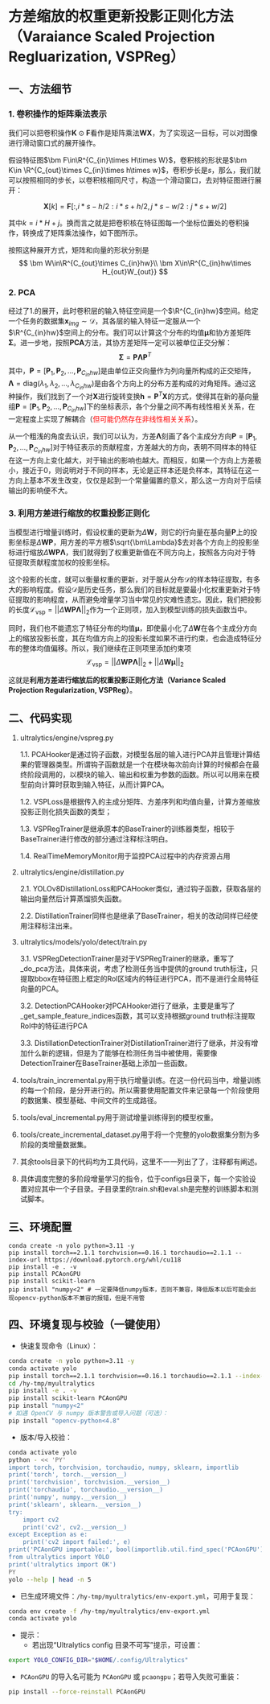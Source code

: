 # 方差缩放的权重更新投影正则化方法（Varaiance Scaled Projection Regluarization, VSPReg）

## 一、方法细节
### 1. 卷积操作的矩阵乘法表示

我们可以把卷积操作$\bm K\odot \bm F$看作是矩阵乘法$\bm W\bm X$，为了实现这一目标，可以对图像进行滑动窗口式的展开操作。

假设特征图$\bm F\in\R^{C_{in}\times H\times W}$，卷积核的形状是$\bm K\in \R^{C_{out}\times C_{in}\times h\times w}$，卷积步长是$s$，那么，我们就可以按照相同的步长，以卷积核相同尺寸，构造一个滑动窗口，去对特征图进行展开：

$$
\bm X[k]=\bm F[:,i*s-h/2:i*s+h/2,j*s-w/2:j*s+w/2]
$$

其中$k=i*H+j$。换而言之就是把卷积核在特征图每一个坐标位置处的卷积操作，转换成了矩阵乘法操作，如下图所示。

按照这种展开方式，矩阵和向量的形状分别是
$$
\bm W\in\R^{C_{out}\times C_{in}hw}\\
\bm X\in\R^{C_{in}hw\times H_{out}W_{out}}
$$

### 2. PCA

经过了1.的展开，此时卷积层的输入特征空间是一个$\R^{C_{in}hw}$空间。给定一个任务的数据集$\bm x_{img}\sim \mathcal D$，其各层的输入特征一定服从一个$\R^{C_{in}hw}$空间上的分布。我们可以计算这个分布的均值$\bm \mu$和协方差矩阵$\bm \Sigma$。进一步地，按照**PCA**方法，其协方差矩阵一定可以被单位正交分解：
$$
\bm \Sigma=\bm P\bm\Lambda\bm P^T
$$
其中，$\bm P=[\bm P_1, \bm P_2, \dots, \bm P_{C_{in}hw}]$是由单位正交向量作为列向量所构成的正交矩阵，$\bm\Lambda=\text{diag}(\lambda_1,\lambda_2,\dots,\lambda_{C_{in}hw})$是由各个方向上的分布方差构成的对角矩阵。通过这种操作，我们找到了一个对$\bm X$进行旋转变换$\bm h=\bm P^T\bm X$的方式，使得其在新的基向量组$\bm P=[\bm P_1, \bm P_2, \dots, \bm P_{C_{in}hw}]$下的坐标表示，各个分量之间不再有线性相关关系，在一定程度上实现了解耦合（<span style="color: red;">但可能仍然存在非线性相关关系</span>）。

从一个粗浅的角度去认识，我们可以认为，方差$\bm\Lambda$刻画了各个主成分方向$\bm P=[\bm P_1, \bm P_2, \dots, \bm P_{C_{in}hw}]$对于特征表示的贡献程度，方差越大的方向，表明不同样本的特征在这一方向上变化越大，对于输出的影响也越大。而相反，如果一个方向上方差极小，接近于0，则说明对于不同的样本，无论是正样本还是负样本，其特征在这一方向上基本不发生改变，仅仅是起到一个常量偏置的意义，那么这一方向对于后续输出的影响便不大。

### 3. 利用方差进行缩放的权重投影正则化
当模型进行增量训练时，假设权重的更新为$\Delta\bm W$，则它的行向量在基向量$\bm P$上的投影坐标是$\Delta\bm {WP}$，用方差的平方根$\sqrt{\bm\Lambda}$去对各个方向上的投影坐标进行缩放$\Delta\bm {WP\Lambda}$，我们就得到了权重更新值在不同方向上，按照各方向对于特征提取贡献程度加权的投影坐标。

这个投影的长度，就可以衡量权重的更新，对于服从分布$\mathcal D$的样本特征提取，有多大的影响程度。假设$\mathcal D$是历史任务，那么我们的目标就是要最小化权重更新对于特征提取的影响程度，从而避免增量学习当中常见的灾难性遗忘。因此，我们把投影的长度$\mathcal L_\text{vsp} = ||\Delta\bm {WP\Lambda}||_2$作为一个正则项，加入到模型训练的损失函数当中。

同时，我们也不能遗忘了特征分布的均值$\bm\mu$，即使最小化了$\Delta\bm W$在各个主成分方向上的缩放投影长度，其在均值方向上的投影长度如果不进行约束，也会造成特征分布的整体均值偏移。所以，我们继续在正则项里添加约束项
$$
\mathcal L_\text{vsp}=||\Delta\bm{WP\Lambda}||_2+||\Delta\bm{W\mu}||_2
$$

这就是**利用方差进行缩放后的权重投影正则化方法（Variance Scaled Projection Regularization, VSPReg）**。

## 二、代码实现

1. ultralytics/engine/vspreg.py

    1.1. PCAHooker是通过钩子函数，对模型各层的输入进行PCA并且管理计算结果的管理器类型。所谓钩子函数就是一个在模块每次前向计算的时候都会在最终阶段调用的，以模块的输入、输出和权重为参数的函数。所以可以用来在模型前向计算时获取到输入特征，从而计算PCA。
    
    1.2. VSPLoss是根据传入的主成分矩阵、方差序列和均值向量，计算方差缩放投影正则化损失函数的类型；
    
    1.3. VSPRegTrainer是继承原本的BaseTrainer的训练器类型，相较于BaseTrainer进行修改的部分通过注释标注明白。

    1.4. RealTimeMemoryMonitor用于监控PCA过程中的内存资源占用

2. ultralytics/engine/distillation.py

    2.1. YOLOv8DistillationLoss和PCAHooker类似，通过钩子函数，获取各层的输出向量然后计算蒸馏损失函数。

    2.2. DistillationTrainer同样也是继承了BaseTrainer，相关的改动同样已经使用注释标注出来。
    
3. ultralytics/models/yolo/detect/train.py

    3.1. VSPRegDetectionTrainer是对于VSPRegTrainer的继承，重写了_do_pca方法，具体来说，考虑了检测任务当中提供的ground truth标注，只提取bbox在特征图上框定的RoI区域内的特征进行PCA，而不是进行全局特征向量的PCA。

    3.2. DetectionPCAHooker对PCAHooker进行了继承，主要是重写了_get_sample_feature_indices函数，其可以支持根据ground truth标注提取RoI中的特征进行PCA

    3.3. DistillationDetectionTrainer对DistillationTrainer进行了继承，并没有增加什么新的逻辑，但是为了能够在检测任务当中被使用，需要像DetectionTrainer在BaseTrainer基础上添加一些函数。

4. tools/train_incremental.py用于执行增量训练。在这一份代码当中，增量训练的每一个阶段，是分开进行的。所以需要使用配置文件来记录每一个阶段使用的数据集、模型基础、中间文件的生成路径。

5. tools/eval_incremental.py用于测试增量训练得到的模型权重。

6. tools/create_incremental_dataset.py用于将一个完整的yolo数据集分割为多阶段的类增量数据集。

7. 其余tools目录下的代码均为工具代码，这里不一一列出了了，注释都有阐述。

8. 具体调度完整的多阶段增量学习的指令，位于configs目录下，每一个实验设置对应其中一个子目录。子目录里的train.sh和eval.sh是完整的训练脚本和测试脚本。

## 三、环境配置

```shell
conda create -n yolo python=3.11 -y
pip install torch==2.1.1 torchvision==0.16.1 torchaudio==2.1.1 --index-url https://download.pytorch.org/whl/cu118
pip install -e . -v
pip install PCAonGPU
pip install scikit-learn
pip install "numpy<2" # 一定要降低numpy版本，否则不兼容，降低版本以后可能会出现opencv-python版本不兼容的报错，但是不用管
```

## 四、环境复现与校验（一键使用）

- 快速复现命令（Linux）：

```bash
conda create -n yolo python=3.11 -y
conda activate yolo
pip install torch==2.1.1 torchvision==0.16.1 torchaudio==2.1.1 --index-url https://download.pytorch.org/whl/cu118
cd /hy-tmp/myultralytics
pip install -e . -v
pip install scikit-learn PCAonGPU
pip install "numpy<2"
# 如遇 OpenCV 与 numpy 版本警告或导入问题（可选）：
pip install "opencv-python<4.8"
```

- 版本/导入校验：

```bash
conda activate yolo
python - << 'PY'
import torch, torchvision, torchaudio, numpy, sklearn, importlib
print('torch', torch.__version__)
print('torchvision', torchvision.__version__)
print('torchaudio', torchaudio.__version__)
print('numpy', numpy.__version__)
print('sklearn', sklearn.__version__)
try:
    import cv2
    print('cv2', cv2.__version__)
except Exception as e:
    print('cv2 import failed:', e)
print('PCAonGPU importable:', bool(importlib.util.find_spec('PCAonGPU') or importlib.util.find_spec('pcaongpu')))
from ultralytics import YOLO
print('ultralytics import OK')
PY
yolo --help | head -n 5
```

- 已生成环境文件：`/hy-tmp/myultralytics/env-export.yml`，可用于复现：

```bash
conda env create -f /hy-tmp/myultralytics/env-export.yml
conda activate yolo
```

- 提示：
  - 若出现“Ultralytics config 目录不可写”提示，可设置：

```bash
export YOLO_CONFIG_DIR="$HOME/.config/Ultralytics"
```

  - `PCAonGPU` 的导入名可能为 `PCAonGPU` 或 `pcaongpu`；若导入失败可重装：

```bash
pip install --force-reinstall PCAonGPU
```
